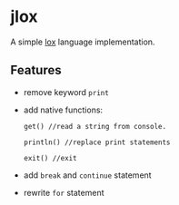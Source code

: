 # jlox

A simple [lox](https://github.com/munificent/craftinginterpreters) language implementation.

## Features

- remove keyword `print`

- add native functions:

  ```
  get() //read a string from console.
  
  println() //replace print statements
  
  exit() //exit
  ```

  

- add `break` and `continue` statement

- rewrite `for` statement